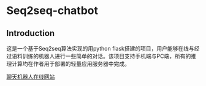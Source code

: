 <h1>Seq2seq-chatbot</h1>
<h2>Introduction</h2>
<p>这是一个基于Seq2seq算法实现的用python flask搭建的项目，用户能够在线与经过语料训练的机器人进行一些简单的对话。该项目支持手机端与PC端，所有的推理计算均在作者用于部署的轻量应用服务器中完成。</p>
<a target="_blank" href="https://paradox-11.com/">聊天机器人在线网站</a>

